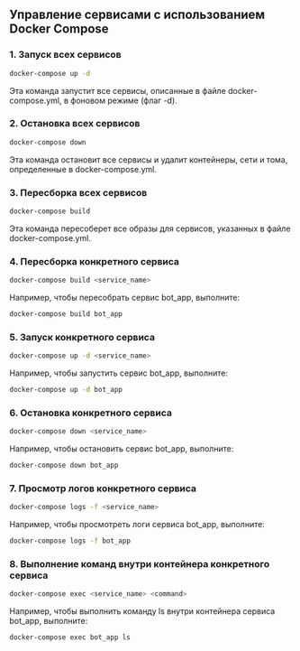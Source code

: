 ## Управление сервисами с использованием Docker Compose

### 1. Запуск всех сервисов

```bash
docker-compose up -d
```

Эта команда запустит все сервисы, описанные в файле docker-compose.yml, в фоновом режиме (флаг -d).

### 2. Остановка всех сервисов

```bash
docker-compose down
```

Эта команда остановит все сервисы и удалит контейнеры, сети и тома, определенные в docker-compose.yml.

### 3. Пересборка всех сервисов

```bash
docker-compose build
```

Эта команда пересоберет все образы для сервисов, указанных в файле docker-compose.yml.

### 4. Пересборка конкретного сервиса

```bash
docker-compose build <service_name>
```

Например, чтобы пересобрать сервис bot_app, выполните:

```bash
docker-compose build bot_app
```

### 5. Запуск конкретного сервиса

```bash
docker-compose up -d <service_name>
```

Например, чтобы запустить сервис bot_app, выполните:

```bash
docker-compose up -d bot_app
```

### 6. Остановка конкретного сервиса

```bash
docker-compose down <service_name>
```

Например, чтобы остановить сервис bot_app, выполните:

```bash
docker-compose down bot_app
```

### 7. Просмотр логов конкретного сервиса

```bash
docker-compose logs -f <service_name>
```

Например, чтобы просмотреть логи сервиса bot_app, выполните:

```bash
docker-compose logs -f bot_app
```

### 8. Выполнение команд внутри контейнера конкретного сервиса

```bash
docker-compose exec <service_name> <command>
```

Например, чтобы выполнить команду ls внутри контейнера сервиса bot_app, выполните:

```bash
docker-compose exec bot_app ls
```